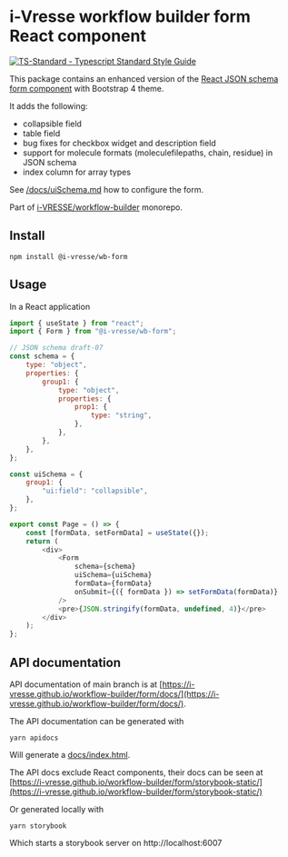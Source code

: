 # i-Vresse workflow builder form React component

[![TS-Standard - Typescript Standard Style Guide](https://badgen.net/badge/code%20style/ts-standard/blue?icon=typescript)](https://github.com/standard/ts-standard)

This package contains an enhanced version of the [React JSON schema form component](https://github.com/rjsf-team/react-jsonschema-form) with Bootstrap 4 theme.

It adds the following:

- collapsible field
- table field
- bug fixes for checkbox widget and description field
- support for molecule formats (moleculefilepaths, chain, residue) in JSON schema
- index column for array types

See [/docs/uiSchema.md](https://github.com/i-VRESSE/workflow-builder/blob/main/docs/uiSchema.md) how to configure the form.

Part of [i-VRESSE/workflow-builder](https://github.com/i-VRESSE/workflow-builder) monorepo.

## Install

```shell
npm install @i-vresse/wb-form
```

## Usage

In a React application

```js
import { useState } from "react";
import { Form } from "@i-vresse/wb-form";

// JSON schema draft-07
const schema = {
    type: "object",
    properties: {
        group1: {
            type: "object",
            properties: {
                prop1: {
                    type: "string",
                },
            },
        },
    },
};

const uiSchema = {
    group1: {
        "ui:field": "collapsible",
    },
};

export const Page = () => {
    const [formData, setFormData] = useState({});
    return (
        <div>
            <Form
                schema={schema}
                uiSchema={uiSchema}
                formData={formData}
                onSubmit={({ formData }) => setFormData(formData)}
            />
            <pre>{JSON.stringify(formData, undefined, 4)}</pre>
        </div>
    );
};
```

## API documentation

API documentation of main branch is at [https://i-vresse.github.io/workflow-builder/form/docs/](https://i-vresse.github.io/workflow-builder/form/docs/).

The API documentation can be generated with

```shell
yarn apidocs
```

Will generate a [docs/index.html](docs/index.html).

The API docs exclude React components, their docs can be seen at 
[https://i-vresse.github.io/workflow-builder/form/storybook-static/](https://i-vresse.github.io/workflow-builder/form/storybook-static/)

Or generated locally with

```shell
yarn storybook
```

Which starts a storybook server on http://localhost:6007

